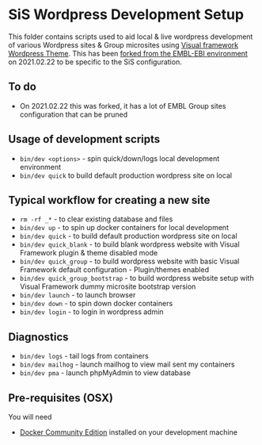 # SiS Wordpress Development Setup

This folder contains scripts used to aid local & live wordpress development of various Wordpress sites & Group microsites using [Visual framework Wordpress Theme](https://git.embl.de/grp-stratcom/vf-wp). This has been [forked from the EMBL-EBI environment](https://gitlab.ebi.ac.uk/ebiwd/wordpress-bin.git) on 2021.02.22 to be specific to the SiS configuration.

## To do

- On 2021.02.22 this was forked, it has a lot of EMBL Group sites configuration that can be pruned

## Usage of development scripts

- `bin/dev <options>` - spin quick/down/logs local development environment
- `bin/dev quick` to build default production wordpress site on local

## Typical workflow for creating a new site

- `rm -rf _*` - to clear existing database and files
- `bin/dev up` - to spin up docker containers for local development
- `bin/dev quick` - to build default production wordpress site on local
- `bin/dev quick_blank` - to build blank wordpress website with Visual Framework plugin  & theme disabled mode
- `bin/dev quick_group` - to build wordpress website with basic Visual Framework default configuration - Plugin/themes enabled
- `bin/dev quick_group_bootstrap` - to build wordpress website setup with Visual Framework dummy microsite bootstrap version
- `bin/dev launch` - to launch browser
- `bin/dev down` - to spin down docker containers
- `bin/dev login` - to login in wordpress admin

## Diagnostics

- `bin/dev logs` - tail logs from containers
- `bin/dev mailhog` - launch mailhog to view mail sent my containers
- `bin/dev pma` - launch phpMyAdmin to view database

## Pre-requisites (OSX)

You will need
- [Docker Community Edition](https://www.docker.com/community-edition#/download) installed on your development machine
